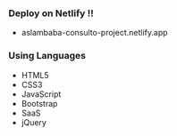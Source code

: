 ### Deploy on Netlify !!
- aslambaba-consulto-project.netlify.app

### Using Languages
- HTML5
- CSS3
- JavaScript
- Bootstrap
- SaaS
- jQuery